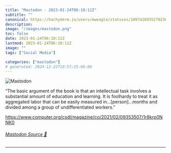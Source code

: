 ```yaml
---
title: "Mastodon - 2023-01-24T06:10:11Z"
subtitle: ""
canonical: https://hachyderm.io/users/mweagle/statuses/109742693527023692
description:
image: "/images/mastodon.png"
toc: false
date: 2023-01-24T06:10:11Z
lastmod: 2023-01-24T06:10:11Z
image: ""
tags: ["Social Media"]

categories: ["mastodon"]
# generated: 2024-12-22T19:57:25-08:00
---
```

![Mastodon](/images/mastodon.png)

<p>“The basic argument of the book is that an intellectual task involves a substantial amount of education and learning. It is foolhardy to treat it as aggregated labor that can be easily measured in…[person]…months and divided among a group of undifferentiated workers.”</p><p><a href="https://www.computer.org/csdl/magazine/co/2021/02/09353507/1r8krp0NNK0" target="_blank" rel="nofollow noopener noreferrer" translate="no"><span class="invisible">https://www.</span><span class="ellipsis">computer.org/csdl/magazine/co/</span><span class="invisible">2021/02/09353507/1r8krp0NNK0</span></a></p>


###### [Mastodon Source 🐘](https://hachyderm.io/@mweagle/109742693527023692)

___
